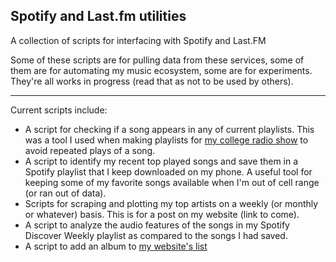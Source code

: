 ## Spotify and Last.fm utilities

A collection of scripts for interfacing with Spotify and Last.FM

Some of these scripts are for pulling data from these services, some of them are for automating my music ecosystem, some are for experiments. They're all works in progress (read that as not to be used by others).

---

Current scripts include:

- A script for checking if a song appears in any of current playlists. This was a tool I used when making playlists for [my college radio show](http://link.ben-tanen.com/papaT/) to avoid repeated plays of a song.
- A script to identify my recent top played songs and save them in a Spotify playlist that I keep downloaded on my phone. A useful tool for keeping some of my favorite songs available when I'm out of cell range (or ran out of data).
- Scripts for scraping and plotting my top artists on a weekly (or monthly or whatever) basis. This is for a post on my website (link to come).
- A script to analyze the audio features of the songs in my Spotify Discover Weekly playlist as compared to the songs I had saved.
- A script to add an album to [my website's list](http://link.ben-tanen.com/vinyl)
